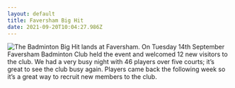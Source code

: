 ```yaml
---
layout: default
title: Faversham Big Hit
date: 2021-09-20T10:04:27.986Z
---
```



![The Badminton Big Hit lands at Faversham. On Tuesday 14th September Faversham Badminton Club held the event and welcomed 12 new visitors to the club. We had a very busy night with 46 players over five courts; it’s great to see the club busy again. Players came back the following week so it’s a great way to recruit new members to the club.](/images/uploads/faversham2109.jpg)